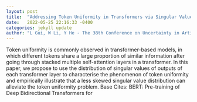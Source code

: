 ```yaml
---
layout: post
title:  "Addressing Token Uniformity in Transformers via Singular Value Transformation"
date:   2022-05-25 22:16:33 -0400
categories: jekyll update
author: "L Gui, W Li, Y He - The 38th Conference on Uncertainty in Artificial , 2022"
---
```

Token uniformity is commonly observed in transformer-based models, in which different tokens share a large proportion of similar information after going through stacked multiple self-attention layers in a transformer. In this paper, we propose to use the distribution of singular values of outputs of each transformer layer to characterise the phenomenon of token uniformity and empirically illustrate that a less skewed singular value distribution can alleviate the token uniformity problem. Base  Cites: BERT: Pre-training of Deep Bidirectional Transformers for 
